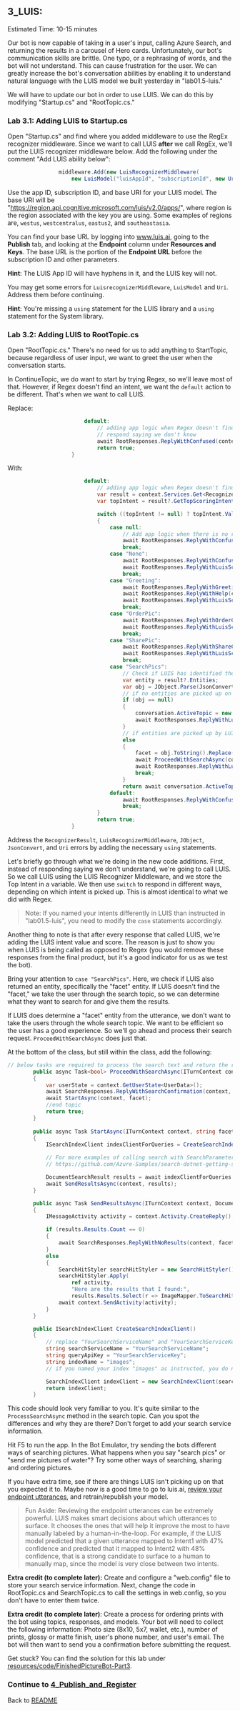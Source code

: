 ## 3_LUIS:
Estimated Time: 10-15 minutes

Our bot is now capable of taking in a user's input, calling Azure Search, and returning the results in a carousel of Hero cards. Unfortunately, our bot's communication skills are brittle. One typo, or a rephrasing of words, and the bot will not understand. This can cause frustration for the user. We can greatly increase the bot's conversation abilities by enabling it to understand natural language with the LUIS model we built yesterday in "lab01.5-luis."  

We will have to update our bot in order to use LUIS.  We can do this by modifying "Startup.cs" and "RootTopic.cs."

### Lab 3.1: Adding LUIS to Startup.cs

Open "Startup.cs" and find where you added middleware to use the RegEx recognizer middleware. Since we want to call LUIS **after** we call RegEx, we'll put the LUIS recognizer middleware below. Add the following under the comment "Add LUIS ability below":
```csharp
                middleware.Add(new LuisRecognizerMiddleware(
                    new LuisModel("luisAppId", "subscriptionId", new Uri("luisModelBaseUrl"))));
```
Use the app ID, subscription ID, and base URI for your LUIS model. The base URI will be "https://region.api.cognitive.microsoft.com/luis/v2.0/apps/", where region is the region associated with the key you are using. Some examples of regions are, `westus`, `westcentralus`, `eastus2`, and `southeastasia`.  

You can find your base URL by logging into www.luis.ai, going to the **Publish** tab, and looking at the **Endpoint** column under **Resources and Keys**. The base URL is the portion of the **Endpoint URL** before the subscription ID and other parameters.  

**Hint**: The LUIS App ID will have hyphens in it, and the LUIS key will not.  

You may get some errors for `LuisrecognizerMiddleware`, `LuisModel` and `Uri`. Address them before continuing.

**Hint**: You're missing a `using` statement for the LUIS library and a `using` statement for the System library.

### Lab 3.2: Adding LUIS to RootTopic.cs

Open "RootTopic.cs." There's no need for us to add anything to StartTopic, because regardless of user input, we want to greet the user when the conversation starts.  

In ContinueTopic, we do want to start by trying Regex, so we'll leave most of that. However, if Regex doesn't find an intent, we want the `default` action to be different. That's when we want to call LUIS.  

Replace:
```csharp
                        default:
                            // adding app logic when Regex doesn't find an intent 
                            // respond saying we don't know
                            await RootResponses.ReplyWithConfused(context);
                            return true;
                    }
```
With:
```csharp
                        default:
                            // adding app logic when Regex doesn't find an intent - consult LUIS
                            var result = context.Services.Get<RecognizerResult>(LuisRecognizerMiddleware.LuisRecognizerResultKey);
                            var topIntent = result?.GetTopScoringIntent();

                            switch ((topIntent != null) ? topIntent.Value.key : null)
                            {
                                case null:
                                    // Add app logic when there is no result.
                                    await RootResponses.ReplyWithConfused(context);
                                    break;
                                case "None":
                                    await RootResponses.ReplyWithConfused(context);
                                    await RootResponses.ReplyWithLuisScore(context, topIntent.Value.key, topIntent.Value.score);
                                    break;
                                case "Greeting":
                                    await RootResponses.ReplyWithGreeting(context);
                                    await RootResponses.ReplyWithHelp(context);
                                    await RootResponses.ReplyWithLuisScore(context, topIntent.Value.key, topIntent.Value.score);
                                    break;
                                case "OrderPic":
                                    await RootResponses.ReplyWithOrderConfirmation(context);
                                    await RootResponses.ReplyWithLuisScore(context, topIntent.Value.key, topIntent.Value.score);
                                    break;
                                case "SharePic":
                                    await RootResponses.ReplyWithShareConfirmation(context);
                                    await RootResponses.ReplyWithLuisScore(context, topIntent.Value.key, topIntent.Value.score);
                                    break;
                                case "SearchPics":
                                    // Check if LUIS has identified the search term that we should look for.  
                                    var entity = result?.Entities;
                                    var obj = JObject.Parse(JsonConvert.SerializeObject(entity)).SelectToken("facet");
                                    // if no entities are picked up on by LUIS, go through SearchTopic
                                    if (obj == null)
                                    {
                                        conversation.ActiveTopic = new SearchTopic();
                                        await RootResponses.ReplyWithLuisScore(context, topIntent.Value.key, topIntent.Value.score);
                                    }
                                    // if entities are picked up by LUIS, skip SearchTopic and process the search
                                    else
                                    {
                                        facet = obj.ToString().Replace("\"", "").Trim(']', '[', ' ');
                                        await ProceedWithSearchAsync(context, facet);
                                        await RootResponses.ReplyWithLuisScore(context, topIntent.Value.key, topIntent.Value.score);
                                        break;
                                    }
                                    return await conversation.ActiveTopic.StartTopic(context);
                                default:
                                    await RootResponses.ReplyWithConfused(context);
                                    break;
                            }
                            return true;
                    }
```
Address the `RecognizerResult`, `LuisRecognizerMiddleware`, `JObject`, `JsonConvert`, and `Uri` errors by adding the necessary `using` statements.  

Let's briefly go through what we're doing in the new code additions. First, instead of responding saying we don't understand, we're going to call LUIS. So we call LUIS using the LUIS Recognizer Middleware, and we store the Top Intent in a variable. We then use `switch` to respond in different ways, depending on which intent is picked up. This is almost identical to what we did with Regex.  

> Note: If you named your intents differently in LUIS than instructed in "lab01.5-luis", you need to modify the `case` statements accordingly. 

Another thing to note is that after every response that called LUIS, we're adding the LUIS intent value and score. The reason is just to show you when LUIS is being called as opposed to Regex (you would remove these responses from the final product, but it's a good indicator for us as we test the bot).  

Bring your attention to `case "SearchPics"`. Here, we check if LUIS also returned an entity, specifically the "facet" entity. If LUIS doesn't find the "facet," we take the user through the search topic, so we can determine what they want to search for and give them the results.  

If LUIS does determine a "facet" entity from the utterance, we don't want to take the users through the whole search topic. We want to be efficient so the user has a good experience. So we'll go ahead and process their search request. `ProceedWithSearchAsync` does just that.  

At the bottom of the class, but still within the class, add the following:
```csharp
// below tasks are required to process the search text and return the results     
        public async Task<bool> ProceedWithSearchAsync(ITurnContext context, string facet)
        {
            var userState = context.GetUserState<UserData>();
            await SearchResponses.ReplyWithSearchConfirmation(context, facet);
            await StartAsync(context, facet);
            //end topic
            return true;
        }
        
        public async Task StartAsync(ITurnContext context, string facet)
        {
            ISearchIndexClient indexClientForQueries = CreateSearchIndexClient();

            // For more examples of calling search with SearchParameters, see
            // https://github.com/Azure-Samples/search-dotnet-getting-started/blob/master/DotNetHowTo/DotNetHowTo/Program.cs.  

            DocumentSearchResult results = await indexClientForQueries.Documents.SearchAsync(facet);
            await SendResultsAsync(context, results);
        }

        public async Task SendResultsAsync(ITurnContext context, DocumentSearchResult results)
        {
            IMessageActivity activity = context.Activity.CreateReply();

            if (results.Results.Count == 0)
            {
                await SearchResponses.ReplyWithNoResults(context, facet);
            }
            else
            {
                SearchHitStyler searchHitStyler = new SearchHitStyler();
                searchHitStyler.Apply(
                    ref activity,
                    "Here are the results that I found:",
                    results.Results.Select(r => ImageMapper.ToSearchHit(r)).ToList().AsReadOnly());
                await context.SendActivity(activity);
            }
        }

        public ISearchIndexClient CreateSearchIndexClient()
        {
            // replace "YourSearchServiceName" and "YourSearchServiceKey" with your search service values
            string searchServiceName = "YourSearchServiceName"; 
            string queryApiKey = "YourSearchServiceKey"; 
            string indexName = "images";  
            // if you named your index "images" as instructed, you do not need to change this value

            SearchIndexClient indexClient = new SearchIndexClient(searchServiceName, indexName, new SearchCredentials(queryApiKey));
            return indexClient;
        }
``` 
This code should look very familiar to you. It's quite similar to the `ProcessSearchAsync` method in the search topic. Can you spot the differences and why they are there? Don't forget to add your search service information.  

Hit F5 to run the app. In the Bot Emulator, try sending the bots different ways of searching pictures. What happens when you say "search pics" or "send me pictures of water"? Try some other ways of searching, sharing and ordering pictures.  

If you have extra time, see if there are things LUIS isn't picking up on that you expected it to. Maybe now is a good time to go to luis.ai, [review your endpoint utterances](https://docs.microsoft.com/en-us/azure/cognitive-services/LUIS/label-suggested-utterances), and retrain/republish your model. 


> Fun Aside: Reviewing the endpoint utterances can be extremely powerful.  LUIS makes smart decisions about which utterances to surface.  It chooses the ones that will help it improve the most to have manually labeled by a human-in-the-loop.  For example, if the LUIS model predicted that a given utterance mapped to Intent1 with 47% confidence and predicted that it mapped to Intent2 with 48% confidence, that is a strong candidate to surface to a human to manually map, since the model is very close between two intents.  


**Extra credit (to complete later):** Create and configure a "web.config" file to store your search service information. Next, change the code in RootTopic.cs and SearchTopic.cs to call the settings in web.config, so you don't have to enter them twice.

**Extra credit (to complete later)**: Create a process for ordering prints with the bot using topics, responses, and models.  Your bot will need to collect the following information: Photo size (8x10, 5x7, wallet, etc.), number of prints, glossy or matte finish, user's phone number, and user's email. The bot will then want to send you a confirmation before submitting the request.


Get stuck? You can find the solution for this lab under [resources/code/FinishedPictureBot-Part3](./resources/code/FinishedPictureBot-Part3).


### Continue to [4_Publish_and_Register](./4_Publish_and_Register.md)  
Back to [README](./0_README.md)
